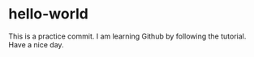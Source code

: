 # hello-world
This is a practice commit.   I am learning Github by following the tutorial.  Have a nice day.
